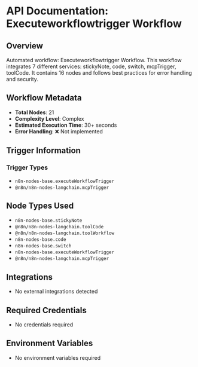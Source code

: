 # API Documentation: Executeworkflowtrigger Workflow

## Overview
Automated workflow: Executeworkflowtrigger Workflow. This workflow integrates 7 different services: stickyNote, code, switch, mcpTrigger, toolCode. It contains 16 nodes and follows best practices for error handling and security.

## Workflow Metadata
- **Total Nodes**: 21
- **Complexity Level**: Complex
- **Estimated Execution Time**: 30+ seconds
- **Error Handling**: ❌ Not implemented

## Trigger Information
### Trigger Types
- `n8n-nodes-base.executeWorkflowTrigger`
- `@n8n/n8n-nodes-langchain.mcpTrigger`

## Node Types Used
- `n8n-nodes-base.stickyNote`
- `@n8n/n8n-nodes-langchain.toolCode`
- `@n8n/n8n-nodes-langchain.toolWorkflow`
- `n8n-nodes-base.code`
- `n8n-nodes-base.switch`
- `n8n-nodes-base.executeWorkflowTrigger`
- `@n8n/n8n-nodes-langchain.mcpTrigger`

## Integrations
- No external integrations detected

## Required Credentials
- No credentials required

## Environment Variables
- No environment variables required
